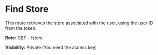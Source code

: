# Find Store

This route retrieves the store associated with the user, using the user ID from the token.

**Rote:** GET - /store

**Visibility:** Private (You need the access key)
